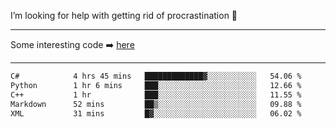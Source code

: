 I’m looking for help with getting rid of procrastination 🤔

-----

Some interesting code :arrow_right: [here](https://github.com/zhen8838/playground)

-----

<!--START_SECTION:waka-->

```txt
C#            4 hrs 45 mins   █████████████▓░░░░░░░░░░░   54.06 %
Python        1 hr 6 mins     ███░░░░░░░░░░░░░░░░░░░░░░   12.66 %
C++           1 hr            ███░░░░░░░░░░░░░░░░░░░░░░   11.55 %
Markdown      52 mins         ██▒░░░░░░░░░░░░░░░░░░░░░░   09.88 %
XML           31 mins         █▓░░░░░░░░░░░░░░░░░░░░░░░   06.02 %
```

<!--END_SECTION:waka-->

<!--
**zhen8838/zhen8838** is a ✨ _special_ ✨ repository because its `README.md` (this file) appears on your GitHub profile.

Here are some ideas to get you started:

- 🔭 I’m currently working on ...
- 🌱 I’m currently learning ...
- 👯 I’m looking to collaborate on ...
 ...
- 💬 Ask me about ...
- 📫 How to reach me: ...
- 😄 Pronouns: ...
- ⚡ Fun fact: ...
-->
